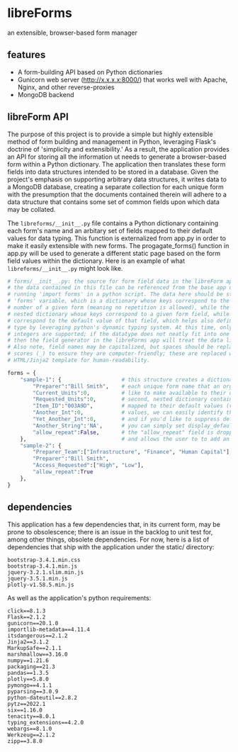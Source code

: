 # libreForms
an extensible, browser-based form manager

## features

- A form-building API based on Python dictionaries
- Gunicorn web server (http://x.x.x.x:8000/) that works well with Apache, Nginx, and other reverse-proxies
- MongoDB backend

## libreForm API

The purpose of this project is to provide a simple but highly extensible method of form building and management in Python, leveraging Flask's doctrine of 'simplicity and extensibility.' As a result, the application provides an API for storing all the information ut needs to generate a browser-based form within a Python dictionary. The application then translates these form fields into data structures intended to be stored in a database. Given the project's emphasis on supporting arbitrary data structures, it writes data to a MongoDB database, creating a separate collection for each unique form with the presumption that the documents contained therein will adhere to a data structure that contains some set of common fields upon which data may be collated.

The ```libreforms/__init__.py``` file contains a Python dictionary containing each form's name and an arbitary set of fields mapped to their default values for data typing. This function is externalized from app.py in order to make it easily extensible with new forms. The progagate_forms() function in app.py will be used to generate a different static page based on the form field values within the dictionary. Here is an example of what ```libreforms/__init__.py``` might look like.

```python
# forms/__init__.py: the source for form field data in the libreForm application.
# the data contained in this file can be referenced from the base app directory by
# running 'import forms' in a python script. The data here should be stored in the
# 'forms' variable, which is a dictionary whose keys correspond to the name and/or
# number of a given form (meaning no repetition is allowed), while the values is a
# nested dictionary whose keys correspond to a given form field, while the values
# correspond to the default value of that field, which helps also define the data
# type by leveraging python's dynamic typing system. At this time, only strings and
# integers are supported; if the datatype does not neatly fit into one of these types,
# then the field generator in the libreForms app will treat the data like a string.
# Also note, field names may be capitalized, but spaces should be replaced by under
# scores (_) to ensure they are computer-friendly; these are replaced with spaces in
# HTML/Jinja2 template for human-readability.

forms = {
    "sample-1": {                   # this structure creates a dictionary of keys corresponding to
        "Preparer":"Bill Smith",    # each unique form name that an organization's sys admin would
        "Current_Units":0,          # like to make available to their users, while the value is a
        "Requested_Units":0,        # second, nested dictionary containing the field names (keys)
        "Item_ID":"003A9D",         # mapped to their default values (values); by setting default
        "Another_Int":0,            # values, we can easily identify the data type of the field;
        "Yet_Another_Int":0,        # and if you'd like to suppress default values on the web page
        "Another_String":'NA',      # you can simply set display_default_values=False in app.py.
        "allow_repeat":False,       # the "allow_repeat" field is dropped before being returned,
    },                              # and allows the user to to add an arbitrary number of add'l 'rows' of data
    "sample-2": {
        "Preparer_Team":["Infrastructure", "Finance", "Human Capital"],
        "Preparer":"Bill Smith",
        "Access_Requested":["High", "Low"],
        "allow_repeat":True
    },
}
```

## dependencies

This application has a few dependencies that, in its current form, may be prone to obsolescence; there is an issue in the backlog to unit test for, among other things, obsolete dependencies. For now, here is a list of dependencies that ship with the application under the static/ directory:

```
bootstrap-3.4.1.min.css
bootstrap-3.4.1.min.js
jquery-3.2.1.slim.min.js
jquery-3.5.1.min.js
plotly-v1.58.5.min.js

```

As well as the application's python requirements:
```
click==8.1.3
Flask==2.1.2
gunicorn==20.1.0
importlib-metadata==4.11.4
itsdangerous==2.1.2
Jinja2==3.1.2
MarkupSafe==2.1.1
marshmallow==3.16.0
numpy==1.21.6
packaging==21.3
pandas==1.3.5
plotly==5.8.0
pymongo==4.1.1
pyparsing==3.0.9
python-dateutil==2.8.2
pytz==2022.1
six==1.16.0
tenacity==8.0.1
typing_extensions==4.2.0
webargs==8.1.0
Werkzeug==2.1.2
zipp==3.8.0
```
